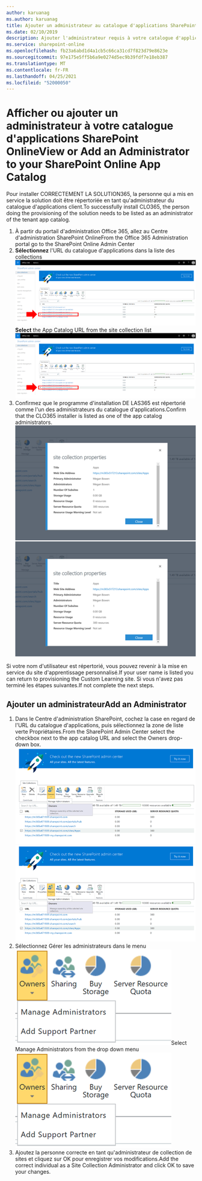```yaml
---
author: karuanag
ms.author: karuanag
title: Ajouter un administrateur au catalogue d'applications SharePoint Online
ms.date: 02/10/2019
description: Ajouter l'administrateur requis à votre catalogue d'applications
ms.service: sharepoint-online
ms.openlocfilehash: fb23a6abd1d4a1cb5c66ca31cd7f823d79e8623e
ms.sourcegitcommit: 97e175e5ff5b6a9e0274d5ec9b39fdf7e18eb387
ms.translationtype: MT
ms.contentlocale: fr-FR
ms.lasthandoff: 04/25/2021
ms.locfileid: "52000050"
---
```

# <a name="view-or-add-an-administrator-to-your-sharepoint-online-app-catalog"></a><span data-ttu-id="3b337-103">Afficher ou ajouter un administrateur à votre catalogue d'applications SharePoint Online</span><span class="sxs-lookup"><span data-stu-id="3b337-103">View or Add an Administrator to your SharePoint Online App Catalog</span></span>

<span data-ttu-id="3b337-104">Pour installer CORRECTEMENT LA SOLUTION365, la personne qui a mis en service la solution doit être répertoriée en tant qu'administrateur du catalogue d'applications client.</span><span class="sxs-lookup"><span data-stu-id="3b337-104">To successfully install CLO365, the person doing the provisioning of the solution needs to be listed as an administrator of the tenant app catalog.</span></span>

1. <span data-ttu-id="3b337-105">À partir du portail d'administration Office 365, allez au Centre d'administration SharePoint Online</span><span class="sxs-lookup"><span data-stu-id="3b337-105">From the Office 365 Administration portal go to the SharePoint Online Admin Center</span></span>
1. <span data-ttu-id="3b337-106">**Sélectionnez** l'URL du catalogue d'applications dans la liste des collections ![appadmin_url.png](media/appadmin_url.png)</span><span class="sxs-lookup"><span data-stu-id="3b337-106">**Select** the App Catalog URL from the site collection list ![appadmin_url.png](media/appadmin_url.png)</span></span>
1. <span data-ttu-id="3b337-107">Confirmez que le programme d'installation DE LAS365 est répertorié comme l'un des administrateurs du catalogue d'applications.</span><span class="sxs-lookup"><span data-stu-id="3b337-107">Confirm that the CLO365 installer is listed as one of the app catalog administrators.</span></span>
<span data-ttu-id="3b337-108">![appadmin_dialog.png](media/appadmin_dialog.png)</span><span class="sxs-lookup"><span data-stu-id="3b337-108">![appadmin_dialog.png](media/appadmin_dialog.png)</span></span>

<span data-ttu-id="3b337-109">Si votre nom d'utilisateur est répertorié, vous pouvez revenir à la mise en service du site d'apprentissage personnalisé.</span><span class="sxs-lookup"><span data-stu-id="3b337-109">If your user name is listed you can return to provisioning the Custom Learning site.</span></span>  <span data-ttu-id="3b337-110">Si vous n'avez pas terminé les étapes suivantes.</span><span class="sxs-lookup"><span data-stu-id="3b337-110">If not complete the next steps.</span></span> 

## <a name="add-an-administrator"></a><span data-ttu-id="3b337-111">Ajouter un administrateur</span><span class="sxs-lookup"><span data-stu-id="3b337-111">Add an Administrator</span></span>

1. <span data-ttu-id="3b337-112">Dans le Centre d'administration SharePoint, cochez la case en regard de l'URL du catalogue d'applications, puis sélectionnez la zone de liste verte Propriétaires.</span><span class="sxs-lookup"><span data-stu-id="3b337-112">From the SharePoint Admin Center select the checkbox next to the app catalog URL and select the Owners drop-down box.</span></span>
<span data-ttu-id="3b337-113">![appadmin_owner.png](media/appadmin_owner.png)</span><span class="sxs-lookup"><span data-stu-id="3b337-113">![appadmin_owner.png](media/appadmin_owner.png)</span></span>
1. <span data-ttu-id="3b337-114">Sélectionnez Gérer les administrateurs dans le menu ![ déroulantappadmin_owner.png](media/appadmin_manage.png)</span><span class="sxs-lookup"><span data-stu-id="3b337-114">Select Manage Administrators from the drop down menu ![appadmin_owner.png](media/appadmin_manage.png)</span></span>
1. <span data-ttu-id="3b337-115">Ajoutez la personne correcte en tant qu'administrateur de collection de sites et cliquez sur OK pour enregistrer vos modifications.</span><span class="sxs-lookup"><span data-stu-id="3b337-115">Add the correct individual as a Site Collection Administrator and click OK to save your changes.</span></span>
